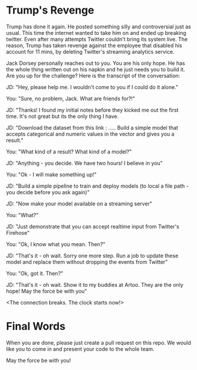# Trump's Revenge

Trump has done it again. He posted something silly and controversial just as usual. This time the internet wanted to take him on and ended up breaking twitter. Even after many attempts Twitter couldn't bring its system live. The reason, Trump has taken revenge against the employee that disabled his account for 11 mins, by deleting Twitter's streaming analytics service.

Jack Dorsey personally reaches out to you. You are his only hope. He has the whole thing written out on his napkin and he just needs you to build it. Are you up for the challenge? Here is the transcript of the conversation:

JD: "Hey, please help me. I wouldn't come to you if I could do it alone."

You: "Sure, no problem, Jack. What are friends for?!"

JD: "Thanks! I found my initial notes before they kicked me out the first time. It's not great but its the only thing I have.

JD: "Download the dataset from this link : ..... Build a simple model that accepts categorical and numeric values in the vector and gives you a result."

You: "What kind of a result? What kind of a model?" 

JD: "Anything - you decide. We have two hours! I believe in you"

You: "Ok - I will make something up!"

JD: "Build a simple pipeline to train and deploy models (to local a file path - you decide before you ask again)" 

JD: "Now make your model available on a streaming server"

You: "What?"

JD: "Just demonstrate that you can accept realtime input from Twitter's Firehose"

You: "Ok, I know what you mean. Then?"

JD: "That's it - oh wait. Sorry one more step. Run a job to update these model and replace them without dropping the events from Twitter"

You: "Ok, got it. Then?"

JD: "That's it - oh wait. Show it to my buddies at Artoo. They are the only hope! May the force be with you"

<The connection breaks. The clock starts now!>

# Final Words

When you are done, please just create a pull request on this repo. We would like you to come in and present your code to the whole team.

May the force be with you!
